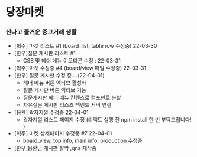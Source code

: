 # 당장마켓

### 신나고 즐거운 중고거래 생활

- [혁주] 마켓 리스트 #1 (board_list, table row 수정중) 22-03-30
- [한우]질문 게시판 리스트 #1  
  - CSS 및 헤더 메뉴 이모티콘 수정 : 22-03-31
- [혁주] 마켓 수정중 #4 (board/view 파일 수정중) 22-03-31
- [한우] 질문 게시판 수정 중....(22-04-01)
  - 헤더 메뉴 버튼 액티브 활성화 
  - 질문 게시판 버튼 액티브 기능 
  - 질문게시판 헤더 메뉴 컨텐츠로 컴포넌트 분할
  - 자유질문 게시판  리스츠 백앤드 서버 연결
- [용환] 왁자지껄 수정중 22-04-01
  - 왁자지껄 리스트 페이지 수정 (리액트 실행 전 npm install 한 번 부탁드립니다! )
- [혁주] 마켓 상세페이지 수정중 #7 22-04-01
  - board_view, top info, main info, production 수정중
- [한우]용환님 게시판 살짝 ,qna 제작중